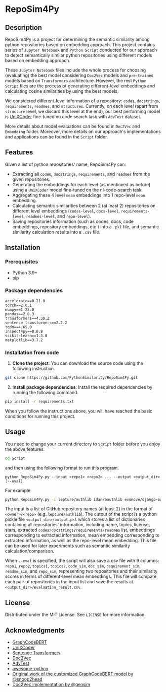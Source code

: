 # RepoSim4Py

## Description

RepoSim4Py is a project for determining the semantic similarity among python repositories based on embedding approach.
This project contains series of `Jupyter Notebook` and `Python Script` conducted for our approach to detect semantically
similar python repositories using different models based on embedding approach.

These `Jupyter Notebook` files include the whole process for choosing (evaluating) the best model considering `Doc2Vec`
models and `pre-trained` models based on `Transformers` architecture.
However, the rest `Python Script` files are the process of generating different-level embeddings and calculating cosine
similarities by using the best models.

We considered different-level information of a repository: `codes`, `docstrings`, `requirements`, `readmes`,
and `structures`.
Currently, on each level (apart from `structure` level, we discard this level at the end), our best performing model
is [UniXCoder](https://github.com/microsoft/CodeBERT/tree/master/UniXcoder/downstream-tasks/code-search#1-advtest-dataset)
fine-tuned on code search task with `AdvTest` dataset.

More details about model evaluations can be found in `Doc2Vec` and `Embedding` folder.
Moreover, more details on our approach's implementations and applications can be found in the `Script` folder.

## Features

Given a list of python repositories' name, RepoSim4Py can:

* Extracting all `codes`, `docstrings`, `requirements`, and `readmes` from the given repositories.
* Generating the embeddings for each level (as mentioned as before) using a `UniXCoder` model fine-tuned on the
  nl-code-search task.
* Aggregating these 4 level `mean` embeddings into 1 repo-level `mean` embedding.
* Calculating semantic similarities between 2 (at least 2) repositories on different level
  embeddings (`codes-level`, `docs-level`, `requirements-level`, `readmes-level`, and `repo-level`).
* Saving repositories information (such as codes, docs, code embeddings, repository embeddings, etc.) into a `.pkl`
  file, and semantic similarity calculation results into a `.csv` file.

## Installation

### Prerequisites

* Python 3.9+
* pip

### Package dependencies

```
accelerate==0.21.0
torch==2.0.1
numpy==1.25.0
pandas==2.0.3
transformers==4.30.2
sentence-transformers==2.2.2
tqdm==4.65.0
inspect4py==0.0.8
scikit-learn==1.3.0
matplotlib==3.7.2
```

### Installation from code

1. **Clone the project**: You can download the source code using the following instruction.

```bash
git clone https://github.com/PythonSimilarity/RepoSim4Py.git
```

2. **Install package dependencies**: Install the required dependencies by running the following command.

```bash
pip install -r requirements.txt
```

When you follow the instructions above, you will have reached the basic conditions for running this project.

## Usage

You need to change your current directory to `Script` folder before you enjoy the above features.

```bash
cd Script
```

and then using the following format to run this program.

```
python RepoSim4Py.py --input <repo1> <repo2> ... --output <output_dir> [--eval]
```

For example:

```bash
python RepoSim4Py.py -i lepture/authlib idan/oauthlib evonove/django-oauth-toolkit selwin/python-user-agents SmileyChris/django-countries django-compressor/django-compressor billpmurphy/hask pytoolz/toolz Suor/funcy przemyslawjanpietrzak/pyMonet -o output/ --eval
```

The input is a list of GitHub repository names (at least 2) in the format of `<owner>/<repo>` (e.g. `lepture/authlib`). 
The output of the script is a python pickle file `<output_dir>/output.pkl` which stores a list of dictionaries containing all repositories' information, 
including name, topics, license, stars, extracted `codes/docstrings/requirements/readmes` list, embeddings corresponding to extracted information, mean embedding corresponding to extracted information, as well as the repo-level mean embedding. 
This file can be used for later experiments such as semantic similarity calculation/comparison.

When `--eval` is specified, the script will also save a csv file with 9 columns: `repo1`, `repo2`, `topics1`, `topics2`, `code_sim`, `doc_sim`, `requirement_sim`, `readme_sim`, and `repo_sim`, 
representing two repositories and their similarity scores in terms of different-level mean embeddings. This file will compare each pair of repositories in the input list and save the results at `<output_dir>/evaluation_result.csv`.


## License

Distributed under the MIT License. See `LICENSE` for more information.

## Acknowledgments

* [GraphCodeBERT](https://arxiv.org/abs/2009.08366)
* [UniXCoder](https://arxiv.org/abs/2203.03850)
* [Sentence Transformers](https://www.sbert.net/)
* [Doc2Vec](https://arxiv.org/abs/1405.4053)
* [AdvTest](https://arxiv.org/abs/1909.09436)
* [awesome-python](https://github.com/vinta/awesome-python/)
* [Original work of the customized GraphCodeBERT model by @snoop2head](https://github.com/sangHa0411/CloneDetection)
* [Doc2Vec implementation by @gensim](https://radimrehurek.com/gensim/models/doc2vec.html)